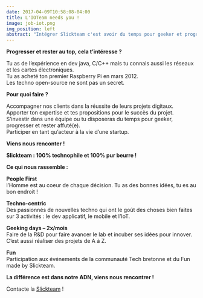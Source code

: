 ```yaml
---
date: 2017-04-09T10:58:08-04:00
title: L'IOTeam needs you !
image: job-iot.png
img_position: left
abstract: "Intégrer Slickteam c'est avoir du temps pour geeker et progresser. Intervenir sur la chaîne M2M et surtout sur les objets connectés c'est possible !"
---
```


**Progresser et rester au top, cela t’intéresse ?**

Tu as de l’expérience en dev java, C/C++ mais tu connais aussi les réseaux et les cartes électroniques.  
Tu as acheté ton premier Raspberry Pi en mars 2012.  
Les techno open-source ne sont pas un secret.

**Pour quoi faire ?**

Accompagner nos clients dans la réussite de leurs projets digitaux.  
Apporter ton expertise et tes propositions pour le succès du projet.  
S’investir dans une équipe ou tu disposeras du temps pour geeker, progresser et rester affuté(e).  
Participer en tant qu’acteur à la vie d’une startup.

**Viens nous renconter !**

**Slickteam : 100% technophile et 100% pur beurre !**

**Ce qui nous rassemble :**

**People First**  
l’Homme est au coeur de chaque décision. Tu as des bonnes idées, tu es au bon endroit !

**Techno-centric**  
Des passionnés de nouvelles techno qui ont le goût des choses bien faites sur 3 activités : le dev applicatif, le mobile et l’IoT.

**Geeking days – 2x/mois**  
Faire de la R&D pour faire avancer le lab et incuber ses idées pour innover. C’est aussi réaliser des projets de A à Z.

**Fun**  
Participation aux événements de la communauté Tech bretonne et du Fun made by Slickteam.

**La différence est dans notre ADN, viens nous rencontrer !**

Contacte la [Slickteam](mailto:job@slickteam.fr) !